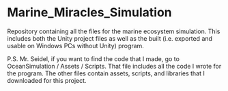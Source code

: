 # Marine_Miracles_Simulation
Repository containing all the files for the marine ecosystem simulation. This includes both the Unity project files as well as the built (i.e. exported and usable on Windows PCs without Unity) program.

P.S. Mr. Seidel, if you want to find the code that I made, go to OceanSimulation / Assets / Scripts. That file includes all the code I wrote for the program. The other files contain assets, scripts, and libraries that I downloaded for this project.

